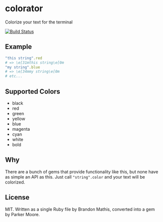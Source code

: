 # colorator

Colorize your text for the terminal

[![Build Status](https://travis-ci.org/octopress/colorator.png?branch=master)](https://travis-ci.org/octopress/colorator)

## Example

```ruby
"this string".red
# => \e[31mthis string\e[0m
"my string".blue
# => \e[34mmy string\e[0m
# etc...
```

## Supported Colors

- black
- red
- green
- yellow
- blue
- magenta
- cyan
- white
- bold

## Why

There are a bunch of gems that provide functionality like this, but none have
as simple an API as this. Just call `"string".color` and your text will be
colorized.

## License

MIT. Written as a single Ruby file by Brandon Mathis, converted into a gem by
Parker Moore.
